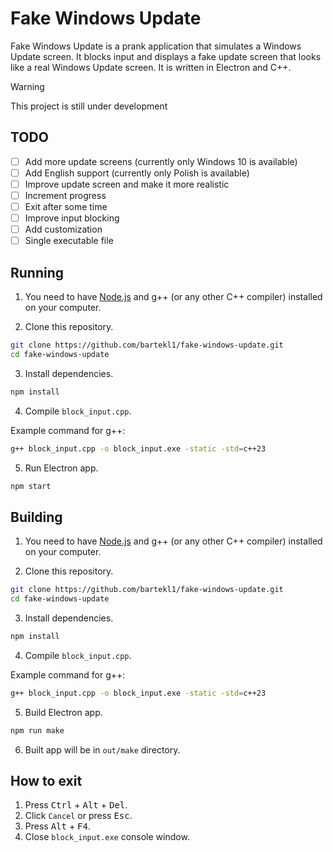 # Fake Windows Update

Fake Windows Update is a prank application that simulates a Windows Update screen. It blocks input and displays a fake update screen that looks like a real Windows Update screen. It is written in Electron and C++.

> [!WARNING]
> This project is still under development

## TODO

- [ ] Add more update screens (currently only Windows 10 is available)
- [ ] Add English support (currently only Polish is available)
- [ ] Improve update screen and make it more realistic
- [ ] Increment progress
- [ ] Exit after some time
- [ ] Improve input blocking
- [ ] Add customization
- [ ] Single executable file

## Running

1. You need to have [Node.js](https://nodejs.org) and g++ (or any other C++ compiler) installed on your computer.

2. Clone this repository.

```bash
git clone https://github.com/bartekl1/fake-windows-update.git
cd fake-windows-update
```

3. Install dependencies.

```bash
npm install
```

4. Compile `block_input.cpp`.

Example command for g++:

```bash
g++ block_input.cpp -o block_input.exe -static -std=c++23
```

5. Run Electron app.

```bash
npm start
```

## Building

1. You need to have [Node.js](https://nodejs.org) and g++ (or any other C++ compiler) installed on your computer.

2. Clone this repository.

```bash
git clone https://github.com/bartekl1/fake-windows-update.git
cd fake-windows-update
```

3. Install dependencies.

```bash
npm install
```

4. Compile `block_input.cpp`.

Example command for g++:

```bash
g++ block_input.cpp -o block_input.exe -static -std=c++23
```

5. Build Electron app.

```bash
npm run make
```

6. Built app will be in `out/make` directory.

## How to exit

1. Press <kbd>Ctrl</kbd> + <kbd>Alt</kbd> + <kbd>Del</kbd>.
2. Click `Cancel` or press <kbd>Esc</kbd>.
3. Press <kbd>Alt</kbd> + <kbd>F4</kbd>.
4. Close `block_input.exe` console window.
